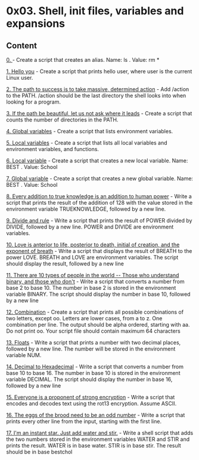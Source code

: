 # 0x03. Shell, init files, variables and expansions

## Content

[0. <o>](0-alias) - Create a script that creates an alias. Name: ls . Value: rm *

[1. Hello you](1-hello_you) - Create a script that prints hello user, where user is the current Linux user.

[2. The path to success is to take massive, determined action](2-path) - Add /action to the PATH. /action should be the last directory the shell looks into when looking for a program.

[3. If the path be beautiful, let us not ask where it leads](3-paths) - Create a script that counts the number of directories in the PATH.

[4. Global variables](4-global_variables) - Create a script that lists environment variables.

[5. Local variables](5-local_variables) - Create a script that lists all local variables and environment variables, and functions.

[6. Local variable](6-create_local_variable) - Create a script that creates a new local variable. Name: BEST . Value: School

[7. Global variable](7-create_global_variable) - Create a script that creates a new global variable. Name: BEST . Value: School

[8. Every addition to true knowledge is an addition to human power](8-true_knowledge) - Write a script that prints the result of the addition of 128 with the value stored in the environment variable TRUEKNOWLEDGE, followed by a new line.

[9. Divide and rule](9-divide_and_rule) - Write a script that prints the result of POWER divided by DIVIDE, followed by a new line. POWER and DIVIDE are environment variables. 

[10. Love is anterior to life, posterior to death, initial of creation, and the exponent of breath](10-love_exponent_breath) - Write a script that displays the result of BREATH to the power LOVE. BREATH and LOVE are environment variables. The script should display the result, followed by a new line

[11. There are 10 types of people in the world -- Those who understand binary, and those who don't](11-binary_to_decimal) - Write a script that converts a number from base 2 to base 10. The number in base 2 is stored in the environment variable BINARY. The script should display the number in base 10, followed by a new line

[12. Combination](12-combinations) - Create a script that prints all possible combinations of two letters, except oo. Letters are lower cases, from a to z. One combination per line. The output should be alpha ordered, starting with aa. Do not print oo. Your script file should contain maximum 64 characters

[13. Floats](13-print_float) - Write a script that prints a number with two decimal places, followed by a new line. The number will be stored in the environment variable NUM.

[14. Decimal to Hexadecimal](100-decimal_to_hexadecimal) - Write a script that converts a number from base 10 to base 16. The number in base 10 is stored in the environment variable DECIMAL. The script should display the number in base 16, followed by a new line

[15. Everyone is a proponent of strong encryption](101-rot13) - Write a script that encodes and decodes text using the rot13 encryption. Assume ASCII.

[16. The eggs of the brood need to be an odd number](102-odd) - Write a script that prints every other line from the input, starting with the first line.

[17. I'm an instant star. Just add water and stir.](103-water_and_stir) - Write a shell script that adds the two numbers stored in the environment variables WATER and STIR and prints the result. WATER is in base water. STIR is in base stir. The result should be in base bestchol
